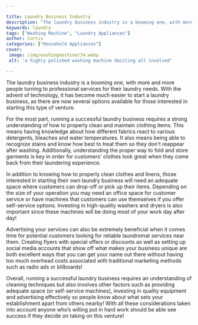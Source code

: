 ```yaml
---

title: Laundry Business Industry
description: "The laundry business industry is a booming one, with more and more people turning to professional services for their laundry needs...keep reading to learn"
keywords: laundry
tags: ["Washing Machine", "Laundry Appliances"]
author: Curtis
categories: ["Household Appliances"]
cover: 
 image: /img/washingmachine/34.webp
 alt: 'a highly polished washing machine dazzling all involved'

---
```


The laundry business industry is a booming one, with more and more people turning to professional services for their laundry needs. With the advent of technology, it has become much easier to start a laundry business, as there are now several options available for those interested in starting this type of venture.

For the most part, running a successful laundry business requires a strong understanding of how to properly clean and maintain clothing items. This means having knowledge about how different fabrics react to various detergents, bleaches and water temperatures. It also means being able to recognize stains and know how best to treat them so they don't reappear after washing. Additionally, understanding the proper way to fold and store garments is key in order for customers' clothes look great when they come back from their laundering experience. 

In addition to knowing how to properly clean clothes and linens, those interested in starting their own laundry business will need an adequate space where customers can drop-off or pick up their items. Depending on the size of your operation you may need an office space for customer service or have machines that customers can use themselves if you offer self-service options. Investing in high-quality washers and dryers is also important since these machines will be doing most of your work day after day! 

Advertising your services can also be extremely beneficial when it comes time for potential customers looking for reliable laundromat services near them. Creating flyers with special offers or discounts as well as setting up social media accounts that show off what makes your business unique are both excellent ways that you can get your name out there without having too much overhead costs associated with traditional marketing methods such as radio ads or billboards! 

Overall, running a successful laundry business requires an understanding of cleaning techniques but also involves other factors such as providing adequate space (or self-service machines), investing in quality equipment and advertising effectively so people know about what sets your establishment apart from others nearby! With all these considerations taken into account anyone who’s willing put in hard work should be able see success if they decide on taking on this venture!
